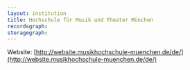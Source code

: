 ```yaml
---
layout: institution
title: Hochschule für Musik und Theater München
recordsgraph: 
storagegraph: 
---
```


Website: [http://website.musikhochschule-muenchen.de/de/](http://website.musikhochschule-muenchen.de/de/)
